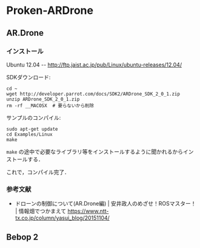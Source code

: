 # Proken-ARDrone

## AR.Drone

### インストール

Ubuntu 12.04 -- http://ftp.jaist.ac.jp/pub/Linux/ubuntu-releases/12.04/

SDKダウンロード:
```
cd ~
wget http://developer.parrot.com/docs/SDK2/ARDrone_SDK_2_0_1.zip
unzip ARDrone_SDK_2_0_1.zip
rm -rf __MACOSX  # 要らないから削除
```

サンプルのコンパイル:
```
sudo apt-get update
cd Examples/Linux
make
```

`make` の途中で必要なライブラリ等をインストールするように聞かれるからインストールする．

これで，コンパイル完了．


### 参考文献

* ドローンの制御について(AR.Drone編) | 安井政人のめざせ！ROSマスター！ | 情報畑でつかまえて https://www.ntt-tx.co.jp/column/yasui_blog/20151104/


## Bebop 2
